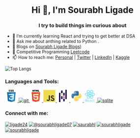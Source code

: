 <h1 align="center">Hi 👋, I'm Sourabh Ligade</h1>
<h3 align="center">I try to build things im curious about</h3>

- 🌱 I’m currently learning React and trying to get better at DSA
- 💬 Ask me about anthing related to Python .
- 📝 Blogs on [Sourabh Ligade Blogs](https://sourabh-ligade.vercel.app/blog))
- 💬 Competitive Programming [Leetcode](https://leetcode.com/sourabhligade/)
- 📫 How to reach me:  [Personal](https://sourabh-ligade.vercel.app) | [Twitter](https://twitter.com/SourabhLigade) | [LinkedIn](https://www.linkedin.com/in/ligade24/) | [Kaggle](https://www.kaggle.com/saurabhl/following)

![Top Langs](https://github-readme-stats.vercel.app/api/top-langs/?username=sourabhligade&layout=compact)
<h3 align="left">Languages and Tools:</h3>
<p align="left"> <a href="https://www.w3schools.com/css/" target="_blank" rel="noreferrer"> <img src="https://raw.githubusercontent.com/devicons/devicon/master/icons/css3/css3-original-wordmark.svg" alt="css3" width="40" height="40"/> </a>  <a href="https://git-scm.com/" target="_blank" rel="noreferrer"> <img src="https://www.vectorlogo.zone/logos/git-scm/git-scm-icon.svg" alt="git" width="40" height="40"/> </a> <a href="https://www.w3.org/html/" target="_blank" rel="noreferrer"> <img src="https://raw.githubusercontent.com/devicons/devicon/master/icons/html5/html5-original-wordmark.svg" alt="html5" width="40" height="40"/> </a> <a href="https://developer.mozilla.org/en-US/docs/Web/JavaScript" target="_blank" rel="noreferrer"> <img src="https://raw.githubusercontent.com/devicons/devicon/master/icons/javascript/javascript-original.svg" alt="javascript" width="40" height="40"/> </a> <a href="https://pandas.pydata.org/" target="_blank" rel="noreferrer"> <img src="https://raw.githubusercontent.com/devicons/devicon/2ae2a900d2f041da66e950e4d48052658d850630/icons/pandas/pandas-original.svg" alt="pandas" width="40" height="40"/> </a> <a href="https://www.python.org" target="_blank" rel="noreferrer"> <img src="https://raw.githubusercontent.com/devicons/devicon/master/icons/python/python-original.svg" alt="python" width="40" height="40"/> </a> <a href="https://reactjs.org/" target="_blank" rel="noreferrer"> <img src="https://raw.githubusercontent.com/devicons/devicon/master/icons/react/react-original-wordmark.svg" alt="react" width="40" height="40"/> </a> <a href="https://www.sqlite.org/" target="_blank" rel="noreferrer"> <img src="https://www.vectorlogo.zone/logos/sqlite/sqlite-icon.svg" alt="sqlite" width="40" height="40"/> </a> </p>
<h3 align="left">Connect with me:</h3><p align="left">
<a href="https://linkedin.com/in/ligade24" target="blank"><img align="center" src="https://raw.githubusercontent.com/rahuldkjain/github-profile-readme-generator/master/src/images/icons/Social/linked-in-alt.svg" alt="ligade24" height="30" width="40" /></a>
<a href="https://medium.com/@sourabhligade07" target="blank"><img align="center" src="https://raw.githubusercontent.com/rahuldkjain/github-profile-readme-generator/master/src/images/icons/Social/medium.svg" alt="@sourabhligade07" height="30" width="40" /></a>
<a href="https://kaggle.com/saurabhl" target="blank"><img align="center" src="https://raw.githubusercontent.com/rahuldkjain/github-profile-readme-generator/master/src/images/icons/Social/kaggle.svg" alt="saurabhl" height="30" width="40" /></a>
<a href="https://www.leetcode.com/sourabhligade" target="blank"><img align="center" src="https://raw.githubusercontent.com/rahuldkjain/github-profile-readme-generator/master/src/images/icons/Social/leet-code.svg" alt="sourabhligade" height="30" width="40" /></a>
<a href="https://twitter.com/sourabhligade" target="blank"><img align="center" src="https://raw.githubusercontent.com/rahuldkjain/github-profile-readme-generator/master/src/images/icons/Social/twitter.svg" alt="sourabhligade" height="30" width="40" /></a>
</p>
